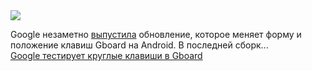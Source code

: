 <!--2025-03-09 07:07:00-->
<div class="yb">
  <div class="rss smaller1 habr"><img src="https://habrastorage.org/getpro/habr/upload_files/c35/307/234/c35307234716201f34d28028c18ba1a3.png" /><p>Google незаметно <a href="https://arstechnica.com/google/2025/03/no-one-asked-for-this-google-is-testing-round-keys-in-gboard/" rel="noopener noreferrer nofollow">выпустила</a> обновление, которое меняет форму и положение клавиш Gboard на Android. В последней сборк... <br><a class="light" href="https://habr.com/ru/news/889236/?utm_source=habrahabr&utm_medium=rss&utm_campaign=889236">Google тестирует круглые клавиши в Gboard</a></div>
</div>
